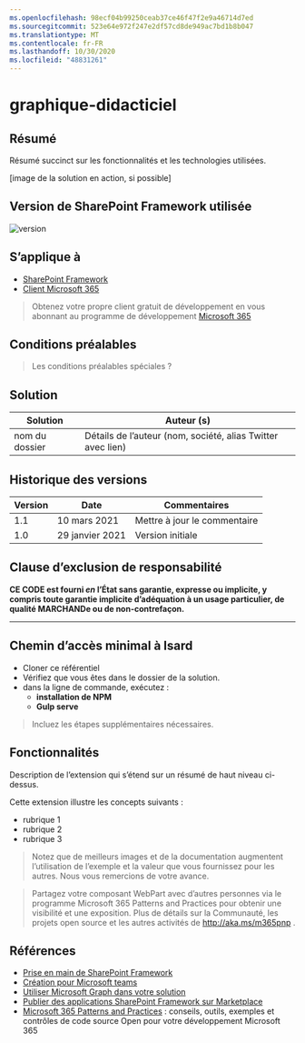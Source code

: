 ```yaml
---
ms.openlocfilehash: 98ecf04b99250ceab37ce46f47f2e9a46714d7ed
ms.sourcegitcommit: 523e64e972f247e2df57cd8de949ac7bd1b8b047
ms.translationtype: MT
ms.contentlocale: fr-FR
ms.lasthandoff: 10/30/2020
ms.locfileid: "48831261"
---
```

# <a name="graph-tutorial"></a>graphique-didacticiel

## <a name="summary"></a>Résumé

Résumé succinct sur les fonctionnalités et les technologies utilisées.

[image de la solution en action, si possible]

## <a name="used-sharepoint-framework-version"></a>Version de SharePoint Framework utilisée

![version](https://img.shields.io/badge/version-1.11-green.svg)

## <a name="applies-to"></a>S’applique à

- [SharePoint Framework](https://aka.ms/spfx)
- [Client Microsoft 365](https://docs.microsoft.com/en-us/sharepoint/dev/spfx/set-up-your-developer-tenant)

> Obtenez votre propre client gratuit de développement en vous abonnant au programme de développement [Microsoft 365](http://aka.ms/o365devprogram)

## <a name="prerequisites"></a>Conditions préalables

> Les conditions préalables spéciales ?

## <a name="solution"></a>Solution

Solution|Auteur (s)
--------|---------
nom du dossier | Détails de l’auteur (nom, société, alias Twitter avec lien)

## <a name="version-history"></a>Historique des versions

Version|Date|Commentaires
-------|----|--------
1.1|10 mars 2021|Mettre à jour le commentaire
1.0|29 janvier 2021|Version initiale

## <a name="disclaimer"></a>Clause d’exclusion de responsabilité

**CE CODE est fourni *en* l’État sans garantie, expresse ou implicite, y compris toute garantie implicite d’adéquation à un usage particulier, de qualité MARCHANDe ou de non-contrefaçon.**

---

## <a name="minimal-path-to-awesome"></a>Chemin d’accès minimal à Isard

- Cloner ce référentiel
- Vérifiez que vous êtes dans le dossier de la solution.
- dans la ligne de commande, exécutez :
  - **installation de NPM**
  - **Gulp serve**

> Incluez les étapes supplémentaires nécessaires.

## <a name="features"></a>Fonctionnalités

Description de l’extension qui s’étend sur un résumé de haut niveau ci-dessus.

Cette extension illustre les concepts suivants :

- rubrique 1
- rubrique 2
- rubrique 3

> Notez que de meilleurs images et de la documentation augmentent l’utilisation de l’exemple et la valeur que vous fournissez pour les autres. Nous vous remercions de votre avance.

> Partagez votre composant WebPart avec d’autres personnes via le programme Microsoft 365 Patterns and Practices pour obtenir une visibilité et une exposition. Plus de détails sur la Communauté, les projets open source et les autres activités de http://aka.ms/m365pnp .

## <a name="references"></a>Références

- [Prise en main de SharePoint Framework](https://docs.microsoft.com/en-us/sharepoint/dev/spfx/set-up-your-developer-tenant)
- [Création pour Microsoft teams](https://docs.microsoft.com/en-us/sharepoint/dev/spfx/build-for-teams-overview)
- [Utiliser Microsoft Graph dans votre solution](https://docs.microsoft.com/en-us/sharepoint/dev/spfx/web-parts/get-started/using-microsoft-graph-apis)
- [Publier des applications SharePoint Framework sur Marketplace](https://docs.microsoft.com/en-us/sharepoint/dev/spfx/publish-to-marketplace-overview)
- [Microsoft 365 Patterns and Practices](https://aka.ms/m365pnp) : conseils, outils, exemples et contrôles de code source Open pour votre développement Microsoft 365
